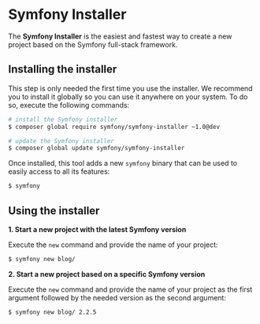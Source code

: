 Symfony Installer
=================

The **Symfony Installer** is the easiest and fastest way to create a new 
project based on the Symfony full-stack framework.

Installing the installer
------------------------

This step is only needed the first time you use the installer. We recommend you
to install it globally so you can use it anywhere on your system. To do so,
execute the following commands:

```bash
# install the Symfony installer
$ composer global require symfony/symfony-installer ~1.0@dev

# update the Symfony installer
$ composer global update symfony/symfony-installer
```

Once installed, this tool adds a new `symfony` binary that can be used to
easily access to all its features:

```bash
$ symfony
```

Using the installer
-------------------

**1. Start a new project with the latest Symfony version**

Execute the `new` command and provide the name of your project:

```bash
$ symfony new blog/
```

**2. Start a new project based on a specific Symfony version**

Execute the `new` command and provide the name of your project as the first argument followed by the needed version as the second argument:

```bash
$ symfony new blog/ 2.2.5
```

